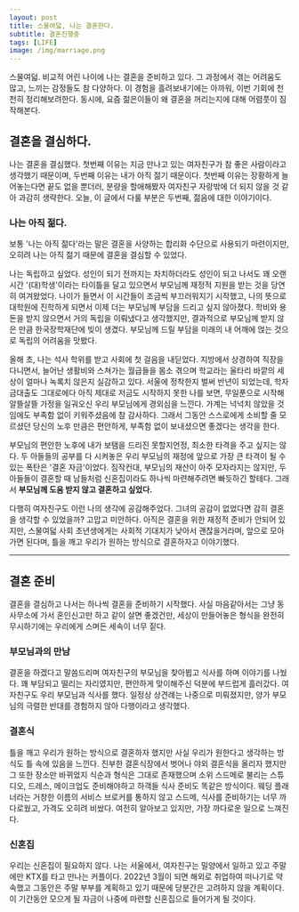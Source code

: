 ```yaml
---
layout: post
title: 스물여덟, 나는 결혼한다.
subtitle: 결혼진행중
tags: [LIFE]
image: /img/marriage.png
---
```


스물여덟. 비교적 어린 나이에 나는 결혼을 준비하고 있다. 그 과정에서 겪는 어려움도 많고, 느끼는 감정들도 참 다양하다. 이 경험을 흘려보내기에는 아까워, 이번 기회에 천천히 정리해보려한다. 동시에, 요즘 젊은이들이 왜 결혼을 꺼리는지에 대해 어렴풋이 짐작해본다.

## 결혼을 결심하다. 

나는 결혼을 결심했다. 첫번째 이유는 지금 만나고 있는 여자친구가 참 좋은 사람이라고 생각했기 때문이며, 두번째 이유는 내가 아직 젊기 때문이다. 첫번째 이유는 장황하게 늘어놓는다면 끝도 없을 뿐더러, 분량을 할애해봤자 여자친구 자랑밖에 더 되지 않을 것 같아 과감히 생략한다. 오늘, 이 글에서 다룰 부분은 두번째, 젊음에 대한 이야기이다.

### 나는 아직 젊다.
보통 '나는 아직 젊다'라는 말은 결혼을 사양하는 합리화 수단으로 사용되기 마련이지만, 오히려 나는 아직 젊기 때문에 결혼을 결심할 수 있었다.

나는 독립하고 싶었다. 성인이 되기 전까지는 차치하더라도 성인이 되고 나서도 꽤 오랜시간 '(대)학생'이라는 타이틀을 달고 있으면서 부모님께 재정적 지원을 받는 것을 당연히 여겨왔었다. 나이가 들면서 이 시간들이 조금씩 부끄러워지기 시작했고, 나의 뜻으로 대학원에 진학하게 되면서 이제 더는 부모님께 부담을 드리고 싶지 않아졌다. 학비와 용돈을 받지 않으면서 거의 독립을 이뤄냈다고 생각했지만, 결과적으로 부모님께 받지 않은 만큼 한국장학재단에 빚이 생겼다. 부모님께 드릴 부담을 미래의 내 어깨에 얹는 것으로 독립의 어려움을 맛봤다.

올해 초, 나는 석사 학위를 받고 사회에 첫 걸음을 내딛었다. 지방에서 상경하여 직장을 다니면서, 늘어난 생활비와 스쳐가는 월급들을 몸소 겪으며 학교라는 울타리 바깥의 세상이 얼마나 녹록치 않은지 실감하고 있다. 서울에 정착한지 벌써 반년이 되었는데, 학자금대출도 그대로에다 아직 제대로 저금도 시작하지 못한 나를 보면, 무일푼으로 시작해 알뜰살뜰 가정을 일궈오신 우리 부모님에게 경외심을 느낀다. 가계는 넉넉치 않았을 것임에도 부족함 없이 키워주셨음에 참 감사하다. 그래서 그동안 스스로에게 소비할 줄 모르셨던 당신의 노후 만큼은 편안하게, 부족함 없이 보내셨으면 좋겠다는 생각을 한다. 

부모님의 편안한 노후에 내가 보탬을 드리진 못할지언정, 최소한 타격을 주고 싶지는 않다. 두 아들들의 공부를 다 시켜놓은 우리 부모님의 재정에 앞으로 가장 큰 타격이 될 수 있는 폭탄은 '결혼 자금'이었다. 짐작컨대, 부모님의 재산이 아주 모자라지는 않지만, 두 아들들이 결혼할 때 남들처럼 신혼집이라도 하나씩 마련해주려면 빠듯하긴 할테다. 그래서 **부모님께 도움 받지 않고 결혼하고 싶었다.**

다행히 여자친구도 이런 나의 생각에 공감해주었다. 그녀의 공감이 없었다면 감히 결혼을 생각할 수 있었을까? 고맙고 미안하다. 아직은 결혼을 위한 재정적 준비가 안되어 있지만, 스물여덟 사회 초년생에게는 사회적 기대치가 낮아서 괜찮을거라며, 앞으로 모아가면 된다며, 틀을 깨고 우리가 원하는 방식으로 결혼하자고 이야기했다.

---

## 결혼 준비

결혼을 결심하고 나서는 하나씩 결혼을 준비하기 시작했다. 사실 마음같아서는 그냥 동사무소에 가서 혼인신고만 하고 같이 살면 좋겠건만, 세상이 만들어놓은 형식을 완전히 무시하기에는 우리에게 스며든 세속이 너무 짙다.

### 부모님과의 만남

결혼을 하겠다고 말씀드리며 여자친구의 부모님을 찾아뵙고 식사를 하며 이야기를 나눴다. 꽤 부담되고 떨리는 자리였지만, 편안하게 맞이해주신 덕분에 부드럽게 흘러갔다. 여자친구도 우리 부모님과 식사를 했다. 일정상 상견례는 나중으로 미뤄졌지만, 양가 부모님의 극렬한 반대를 경험하지 않아 다행이라고 생각했다.

### 결혼식

틀을 깨고 우리가 원하는 방식으로 결혼하자 했지만 사실 우리가 원한다고 생각하는 방식도 틀 속에 있음을 느낀다. 진부한 결혼식장에서 벗어나 야외 결혼식을 올리자 했지만 그 또한 장소만 바뀌었지 식순과 형식은 그대로 존재했으며 소위 스드메로 불리는 스튜디오, 드레스, 메이크업도 준비해야하고 하객들 식사 준비도 똑같은 방식이다. 웨딩 플래너라는 거창한 이름의 서비스 브로커를 통하지 않고 스드메, 식사를 준비하기는 너무 까다로웠고, 가격도 오히려 비쌌다. 여전히 알아보고 있지만, 가장 까다로운 일으로 느껴진다.

### 신혼집

우리는 신혼집이 필요하지 않다. 나는 서울에서, 여자친구는 밀양에서 일하고 있고 주말에만 KTX를 타고 만나는 커플이다. 2022년 3월이 되면 해외로 취업하여 떠나기로 약속했고 그동안은 주말 부부를 계획하고 있기 때문에 당분간은 고려하지 않을 계획이다. 이 기간동안 모으게 될 자금이 나중에 마련할 신혼집으로 들어가게 될 것이다.

